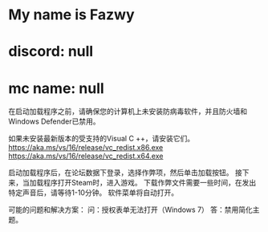 # My name is Fazwy
# discord: null
# mc name: null


在启动加载程序之前，请确保您的计算机上未安装防病毒软件，并且防火墙和Windows Defender已禁用。

如果未安装最新版本的受支持的Visual C ++，请安装它们。
https://aka.ms/vs/16/release/vc_redist.x86.exe
https://aka.ms/vs/16/release/vc_redist.x64.exe

启动加载程序后，在论坛数据下登录，选择作弊项，然后单击加载按钮。
接下来，当加载程序打开Steam时，进入游戏。
下载作弊文件需要一些时间，在发出特定声音后，请等待1-10分钟。
软件菜单将自动打开。


可能的问题和解决方案：
问：授权表单无法打开（Windows 7）
答：禁用简化主题。

